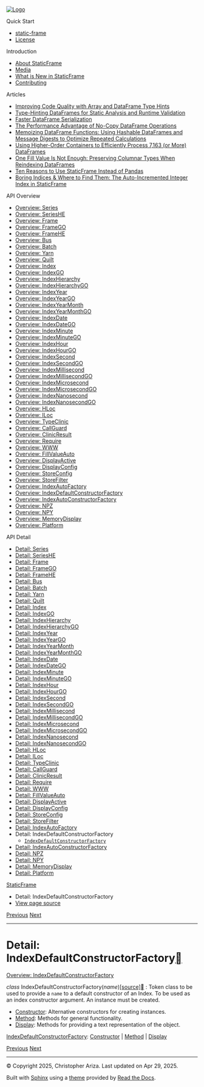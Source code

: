 [![Logo](../_static/sf-logo-web_icon-small.png)](../index.html)

Quick Start

* [static-frame](../readme.html)
* [License](../license.html)

Introduction

* [About StaticFrame](../intro.html)
* [Media](../intro.html#media)
* [What is New in StaticFrame](../new.html)
* [Contributing](../contributing.html)

Articles

* [Improving Code Quality with Array and DataFrame Type Hints](../articles/guard.html)
* [Type-Hinting DataFrames for Static Analysis and Runtime Validation](../articles/ftyping.html)
* [Faster DataFrame Serialization](../articles/serialize.html)
* [The Performance Advantage of No-Copy DataFrame Operations](../articles/no_copy.html)
* [Memoizing DataFrame Functions: Using Hashable DataFrames and Message Digests to Optimize Repeated Calculations](../articles/hash.html)
* [Using Higher-Order Containers to Efficiently Process 7,163 (or More) DataFrames](../articles/uhoc.html)
* [One Fill Value Is Not Enough: Preserving Columnar Types When Reindexing DataFrames](../articles/fill_value.html)
* [Ten Reasons to Use StaticFrame Instead of Pandas](../articles/upgrade.html)
* [Boring Indices & Where to Find Them: The Auto-Incremented Integer Index in StaticFrame](../articles/aiii.html)

API Overview

* [Overview: Series](../api_overview/series.html)
* [Overview: SeriesHE](../api_overview/series_he.html)
* [Overview: Frame](../api_overview/frame.html)
* [Overview: FrameGO](../api_overview/frame_go.html)
* [Overview: FrameHE](../api_overview/frame_he.html)
* [Overview: Bus](../api_overview/bus.html)
* [Overview: Batch](../api_overview/batch.html)
* [Overview: Yarn](../api_overview/yarn.html)
* [Overview: Quilt](../api_overview/quilt.html)
* [Overview: Index](../api_overview/index.html)
* [Overview: IndexGO](../api_overview/index_go.html)
* [Overview: IndexHierarchy](../api_overview/index_hierarchy.html)
* [Overview: IndexHierarchyGO](../api_overview/index_hierarchy_go.html)
* [Overview: IndexYear](../api_overview/index_year.html)
* [Overview: IndexYearGO](../api_overview/index_year_go.html)
* [Overview: IndexYearMonth](../api_overview/index_year_month.html)
* [Overview: IndexYearMonthGO](../api_overview/index_year_month_go.html)
* [Overview: IndexDate](../api_overview/index_date.html)
* [Overview: IndexDateGO](../api_overview/index_date_go.html)
* [Overview: IndexMinute](../api_overview/index_minute.html)
* [Overview: IndexMinuteGO](../api_overview/index_minute_go.html)
* [Overview: IndexHour](../api_overview/index_hour.html)
* [Overview: IndexHourGO](../api_overview/index_hour_go.html)
* [Overview: IndexSecond](../api_overview/index_second.html)
* [Overview: IndexSecondGO](../api_overview/index_second_go.html)
* [Overview: IndexMillisecond](../api_overview/index_millisecond.html)
* [Overview: IndexMillisecondGO](../api_overview/index_millisecond_go.html)
* [Overview: IndexMicrosecond](../api_overview/index_microsecond.html)
* [Overview: IndexMicrosecondGO](../api_overview/index_microsecond_go.html)
* [Overview: IndexNanosecond](../api_overview/index_nanosecond.html)
* [Overview: IndexNanosecondGO](../api_overview/index_nanosecond_go.html)
* [Overview: HLoc](../api_overview/hloc.html)
* [Overview: ILoc](../api_overview/iloc.html)
* [Overview: TypeClinic](../api_overview/type_clinic.html)
* [Overview: CallGuard](../api_overview/call_guard.html)
* [Overview: ClinicResult](../api_overview/clinic_result.html)
* [Overview: Require](../api_overview/require.html)
* [Overview: WWW](../api_overview/www.html)
* [Overview: FillValueAuto](../api_overview/fill_value_auto.html)
* [Overview: DisplayActive](../api_overview/display_active.html)
* [Overview: DisplayConfig](../api_overview/display_config.html)
* [Overview: StoreConfig](../api_overview/store_config.html)
* [Overview: StoreFilter](../api_overview/store_filter.html)
* [Overview: IndexAutoFactory](../api_overview/index_auto_factory.html)
* [Overview: IndexDefaultConstructorFactory](../api_overview/index_default_constructor_factory.html)
* [Overview: IndexAutoConstructorFactory](../api_overview/index_auto_constructor_factory.html)
* [Overview: NPZ](../api_overview/npz.html)
* [Overview: NPY](../api_overview/npy.html)
* [Overview: MemoryDisplay](../api_overview/memory_display.html)
* [Overview: Platform](../api_overview/platform.html)

API Detail

* [Detail: Series](series.html)
* [Detail: SeriesHE](series_he.html)
* [Detail: Frame](frame.html)
* [Detail: FrameGO](frame_go.html)
* [Detail: FrameHE](frame_he.html)
* [Detail: Bus](bus.html)
* [Detail: Batch](batch.html)
* [Detail: Yarn](yarn.html)
* [Detail: Quilt](quilt.html)
* [Detail: Index](index.html)
* [Detail: IndexGO](index_go.html)
* [Detail: IndexHierarchy](index_hierarchy.html)
* [Detail: IndexHierarchyGO](index_hierarchy_go.html)
* [Detail: IndexYear](index_year.html)
* [Detail: IndexYearGO](index_year_go.html)
* [Detail: IndexYearMonth](index_year_month.html)
* [Detail: IndexYearMonthGO](index_year_month_go.html)
* [Detail: IndexDate](index_date.html)
* [Detail: IndexDateGO](index_date_go.html)
* [Detail: IndexMinute](index_minute.html)
* [Detail: IndexMinuteGO](index_minute_go.html)
* [Detail: IndexHour](index_hour.html)
* [Detail: IndexHourGO](index_hour_go.html)
* [Detail: IndexSecond](index_second.html)
* [Detail: IndexSecondGO](index_second_go.html)
* [Detail: IndexMillisecond](index_millisecond.html)
* [Detail: IndexMillisecondGO](index_millisecond_go.html)
* [Detail: IndexMicrosecond](index_microsecond.html)
* [Detail: IndexMicrosecondGO](index_microsecond_go.html)
* [Detail: IndexNanosecond](index_nanosecond.html)
* [Detail: IndexNanosecondGO](index_nanosecond_go.html)
* [Detail: HLoc](hloc.html)
* [Detail: ILoc](iloc.html)
* [Detail: TypeClinic](type_clinic.html)
* [Detail: CallGuard](call_guard.html)
* [Detail: ClinicResult](clinic_result.html)
* [Detail: Require](require.html)
* [Detail: WWW](www.html)
* [Detail: FillValueAuto](fill_value_auto.html)
* [Detail: DisplayActive](display_active.html)
* [Detail: DisplayConfig](display_config.html)
* [Detail: StoreConfig](store_config.html)
* [Detail: StoreFilter](store_filter.html)
* [Detail: IndexAutoFactory](index_auto_factory.html)
* Detail: IndexDefaultConstructorFactory
  + [`IndexDefaultConstructorFactory`](#static_frame.IndexDefaultConstructorFactory)
* [Detail: IndexAutoConstructorFactory](index_auto_constructor_factory.html)
* [Detail: NPZ](npz.html)
* [Detail: NPY](npy.html)
* [Detail: MemoryDisplay](memory_display.html)
* [Detail: Platform](platform.html)

[StaticFrame](../index.html)

* Detail: IndexDefaultConstructorFactory
* [View page source](../_sources/api_detail/index_default_constructor_factory.rst.txt)

[Previous](index_auto_factory.html "Detail: IndexAutoFactory")
[Next](index_auto_constructor_factory.html "Detail: IndexAutoConstructorFactory")

---

# Detail: IndexDefaultConstructorFactory[](#detail-indexdefaultconstructorfactory "Link to this heading")

[Overview: IndexDefaultConstructorFactory](../api_overview/index_default_constructor_factory.html#api-overview-indexdefaultconstructorfactory)

*class* IndexDefaultConstructorFactory(*name*)[[source]](../_modules/static_frame/core/index_auto.html#IndexDefaultConstructorFactory)[](#static_frame.IndexDefaultConstructorFactory "Link to this definition")
:   Token class to be used to provide a `name` to a default constructor of an Index. To be used as an index constructor argument. An instance must be created.

* [Constructor](index_default_constructor_factory-constructor.html#api-detail-indexdefaultconstructorfactory-constructor): Alternative constructors for creating instances.
* [Method](index_default_constructor_factory-method.html#api-detail-indexdefaultconstructorfactory-method): Methods for general functionality.
* [Display](index_default_constructor_factory-display.html#api-detail-indexdefaultconstructorfactory-display): Methods for providing a text representation of the object.

[IndexDefaultConstructorFactory](#api-detail-indexdefaultconstructorfactory): [Constructor](index_default_constructor_factory-constructor.html#api-detail-indexdefaultconstructorfactory-constructor) | [Method](index_default_constructor_factory-method.html#api-detail-indexdefaultconstructorfactory-method) | [Display](index_default_constructor_factory-display.html#api-detail-indexdefaultconstructorfactory-display)

[Previous](index_auto_factory.html "Detail: IndexAutoFactory")
[Next](index_auto_constructor_factory.html "Detail: IndexAutoConstructorFactory")

---

© Copyright 2025, Christopher Ariza.
Last updated on Apr 29, 2025.

Built with [Sphinx](https://www.sphinx-doc.org/) using a
[theme](https://github.com/readthedocs/sphinx_rtd_theme)
provided by [Read the Docs](https://readthedocs.org).